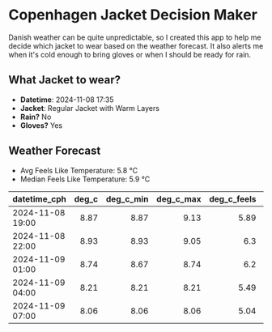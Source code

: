 
# Copenhagen Jacket Decision Maker

Danish weather can be quite unpredictable, so I created this app to help me decide which jacket to wear based on the weather forecast. 
It also alerts me when it's cold enough to bring gloves or when I should be ready for rain.

## What Jacket to wear?

- **Datetime**: 2024-11-08 17:35
- **Jacket**: Regular Jacket with Warm Layers
- **Rain?** No
- **Gloves?** Yes

## Weather Forecast
- Avg Feels Like Temperature: 5.8 °C
- Median Feels Like Temperature: 5.9 °C

| datetime_cph     |   deg_c |   deg_c_min |   deg_c_max |   deg_c_feels | weather   | wind   | rain   |
|:-----------------|--------:|------------:|------------:|--------------:|:----------|:-------|:-------|
| 2024-11-08 19:00 |    8.87 |        8.87 |        9.13 |          5.89 | Clouds    | Medium | None   |
| 2024-11-08 22:00 |    8.93 |        8.93 |        9.05 |          6.3  | Clouds    | Low    | None   |
| 2024-11-09 01:00 |    8.74 |        8.67 |        8.74 |          6.2  | Clouds    | Low    | None   |
| 2024-11-09 04:00 |    8.21 |        8.21 |        8.21 |          5.49 | Clouds    | Low    | None   |
| 2024-11-09 07:00 |    8.06 |        8.06 |        8.06 |          5.04 | Clouds    | Medium | None   |
        